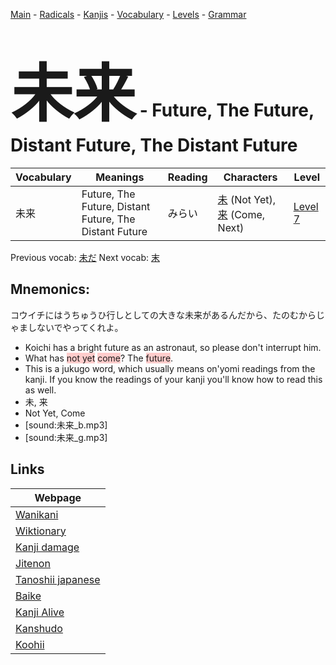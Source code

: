 <style> bigfont {font-size: 100px}</style>
[Main](../README.md) -
[Radicals](../radicals.md) -
[Kanjis](../kanjis.md) -
[Vocabulary](../vocabulary.md) -
[Levels](../levels.md) -
[Grammar](../grammar.md)
# <bigfont> 未来</bigfont> - Future, The Future, Distant Future, The Distant Future 

| Vocabulary | Meanings | Reading | Characters | Level |
| --- | --- | --- | --- | --- |
| 未来 | Future, The Future, Distant Future, The Distant Future | みらい |  [未](../kanjis/未.md) (Not Yet), [来](../kanjis/来.md) (Come, Next) | [Level 7](../levels/wk_level7.md) |

Previous vocab: [未だ](未だ.md) Next vocab: [末](末.md) 

## Mnemonics:
コウイチにはうちゅうひ行しとしての大きな未来があるんだから、たのむからじゃましないでやってくれよ。
* Koichi has a bright future as an astronaut, so please don't interrupt him.
* What has <span style="background-color:#ffcccb"> not yet</span> <span style="background-color:#ffcccb"> come</span>? The <span style="background-color:#ffcccb"> future</span>.
* This is a jukugo word, which usually means on'yomi readings from the kanji. If you know the readings of your kanji you'll know how to read this as well.
* 未, 来
* Not Yet, Come
* [sound:未来_b.mp3]
* [sound:未来_g.mp3]


## Links 

| Webpage |
| --- |
| [Wanikani          ](https://www.wanikani.com/kanji/未来) |
| [Wiktionary        ](https://en.wiktionary.org/wiki/未来) |
| [Kanji damage      ](http://www.kanjidamage.com/kanji/search?utf8=✓&q=未来) |
| [Jitenon           ](https://jitenon.com/kanji/未来) |
| [Tanoshii japanese ](https://www.tanoshiijapanese.com/dictionary/kanji.cfm?k=未来) |
| [Baike             ](https://baike.baidu.com/item/未来) |
| [Kanji Alive       ](https://app.kanjialive.com/未来) |
| [Kanshudo          ](https://www.kanshudo.com/searchmn?q=未来) |
| [Koohii            ](https://kanji.koohii.com/study/kanji/未来) |

